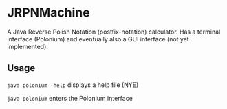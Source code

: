 JRPNMachine
===========

A Java Reverse Polish Notation (postfix-notation) calculator. Has a terminal interface (Polonium) and eventually also a GUI interface (not yet implemented).

Usage
-----

```java polonium -help``` displays a help file (NYE)

```java polonium``` enters the Polonium interface
